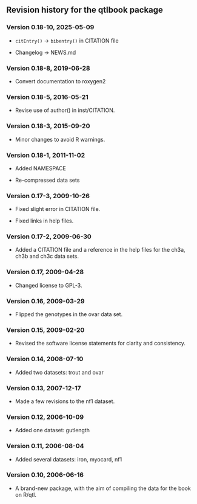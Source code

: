 ## Revision history for the qtlbook package

### Version 0.18-10, 2025-05-09

- `citEntry()` -> `bibentry()` in CITATION file

- Changelog -> NEWS.md


### Version 0.18-8, 2019-06-28

- Convert documentation to roxygen2


### Version 0.18-5, 2016-05-21

- Revise use of author() in inst/CITATION.


### Version 0.18-3, 2015-09-20

- Minor changes to avoid R warnings.


### Version 0.18-1, 2011-11-02

- Added NAMESPACE

- Re-compressed data sets


### Version 0.17-3, 2009-10-26

- Fixed slight error in CITATION file.

- Fixed links in help files.


### Version 0.17-2, 2009-06-30

- Added a CITATION file and a reference in the help files for the
  ch3a, ch3b and ch3c data sets.


### Version 0.17, 2009-04-28

- Changed license to GPL-3.


### Version 0.16, 2009-03-29

- Flipped the genotypes in the ovar data set.


### Version 0.15, 2009-02-20

- Revised the software license statements for clarity and
  consistency.


### Version 0.14, 2008-07-10

- Added two datasets: trout and ovar


### Version 0.13, 2007-12-17

- Made a few revisions to the nf1 dataset.


### Version 0.12, 2006-10-09

- Added one dataset: gutlength


### Version 0.11, 2006-08-04

- Added several datasets: iron, myocard, nf1


### Version 0.10, 2006-06-16

- A brand-new package, with the aim of compiling the data for the book
  on R/qtl.
